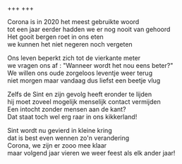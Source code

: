 +++
+++

Corona is in 2020 het meest gebruikte woord \
tot een jaar eerder hadden we er nog nooit van gehoord \
Het gooit bergen roet in ons eten \
we kunnen het niet negeren noch vergeten

Ons leven beperkt zich tot de vierkante meter \
we vragen ons af : "Wanneer wordt het nou eens beter?"  \
We willen ons oude zorgeloos leventje weer terug \
niet morgen maar vandaag dus liefst een beetje vlug

Zelfs de Sint en zijn gevolg heeft eronder te lijden  \
hij moet zoveel mogelijk menselijk contact vermijden \
Een intocht zonder mensen aan de kant?  \
Dat staat toch wel erg raar in ons kikkerland!

Sint wordt nu gevierd in kleine kring \
dat is best even wennen zo'n verandering \
Corona, we zijn er zooo mee klaar \
maar volgend jaar vieren we weer feest als elk ander jaar!
